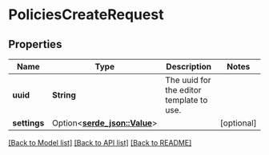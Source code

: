 # PoliciesCreateRequest

## Properties

Name | Type | Description | Notes
------------ | ------------- | ------------- | -------------
**uuid** | **String** | The uuid for the editor template to use. | 
**settings** | Option<[**serde_json::Value**](.md)> |  | [optional]

[[Back to Model list]](../README.md#documentation-for-models) [[Back to API list]](../README.md#documentation-for-api-endpoints) [[Back to README]](../README.md)


